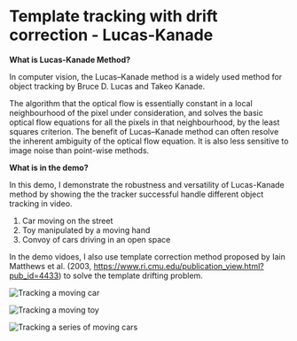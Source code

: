 # Template tracking with drift correction - Lucas-Kanade


**What is Lucas-Kanade Method?**

In computer vision, the Lucas–Kanade method is a widely used method for object tracking by Bruce D. Lucas and Takeo Kanade. 

The algorithm that the optical flow is essentially constant in a local neighbourhood of the pixel under consideration, and solves the basic optical flow equations for all the pixels in that neighbourhood, by the least squares criterion.
The benefit of Lucas–Kanade method can often resolve the inherent ambiguity of the optical flow equation. It is also less sensitive to image noise than point-wise methods. 

**What is in the demo?**

In this demo, I demonstrate the robustness and versatility of Lucas-Kanade method by showing the the tracker successful handle different object tracking in video. 

1. Car moving on the street
1. Toy manipulated by a moving hand 
1. Convoy of cars driving in an open space

In the demo vidoes, I also use template correction method proposed by Iain Matthews et al. (2003, https://www.ri.cmu.edu/publication_view.html?pub_id=4433) to solve the template drifting problem. 

![Tracking a moving car](demo/car_with_drift_correction.gif)

![Tracking a moving toy](demo/sylv_with_drift_correction.gif)

![Tracking a series of moving cars](demo/airfield_forward_k_motion_tracking.gif)
